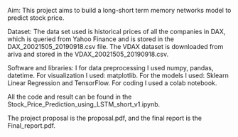 Aim:
This project aims to build a long-short term memory networks model to predict stock price.

Dataset:
The data set used is historical prices of all the companies in DAX, which is queried from Yahoo Finance and is stored in the DAX_20021505_20190918.csv file. The VDAX dataset is downloaded from ariva and stored in the VDAX_20021505_20190918.csv. 

Software and libraries:
I for data preprocessing I used numpy, pandas, datetime.
For visualization I used: matplotlib.
For the models I used: Sklearn Linear Regression and TensorFlow.
For coding I used a colab notebook.

All the code and result can be found in the Stock_Price_Prediction_using_LSTM_short_v1.ipynb.

The project proposal is the proposal.pdf, and the final report is the Final_report.pdf. 
